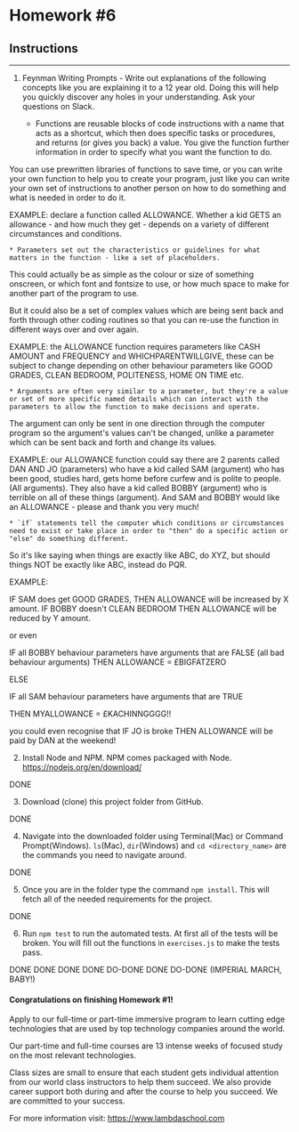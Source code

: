 # Homework #6

## Instructions
---
1. Feynman Writing Prompts - Write out explanations of the following concepts like you are explaining it to a 12 year old.  Doing this will help you quickly discover any holes in your understanding.  Ask your questions on Slack.



	* Functions are reusable blocks of code instructions with a name that acts as a shortcut, which then does specific tasks or procedures, and returns (or gives you back) a value. You give the function further information in order to specify what you want the function to do. 

You can use prewritten libraries of functions to save time, or you can write your own function to help you to create your program, just like you can write your own set of instructions to another person on how to do something and what is needed in order to do it. 

EXAMPLE: declare a function called ALLOWANCE. Whether a kid GETS an allowance - and how much they get - depends on a variety of different circumstances and conditions. 


	* Parameters set out the characteristics or guidelines for what matters in the function - like a set of placeholders.

This could actually be as simple as the colour or size of something onscreen, or which font and fontsize to use, or how much space to make for another part of the program to use. 

But it could also be a set of complex values which are being sent back and forth through other coding routines so that you can re-use the function in different ways over and over again. 

EXAMPLE: the ALLOWANCE function requires parameters like CASH AMOUNT and FREQUENCY and WHICHPARENTWILLGIVE, these can be subject to change depending on other behaviour parameters like GOOD GRADES, CLEAN BEDROOM, POLITENESS, HOME ON TIME etc. 


	* Arguments are often very similar to a parameter, but they're a value or set of more specific named details which can interact with the parameters to allow the function to make decisions and operate.  

The argument can only be sent in one direction through the computer program so the argument's values can't be changed, unlike a parameter which can be sent back and forth and change its values. 

EXAMPLE: our ALLOWANCE function could say there are 2 parents called DAN AND JO (parameters) who have a kid called SAM (argument) who has been good, studies hard, gets home before curfew and is polite to people. (All arguments). They also have a kid called BOBBY (argument) who is terrible on all of these things (argument). And SAM and BOBBY would like an ALLOWANCE - please and thank you very much!


	* `if` statements tell the computer which conditions or circumstances need to exist or take place in order to "then" do a specific action or "else" do something different.   

So it's like saying when things are exactly like ABC, do XYZ, but should things NOT be exactly like ABC, instead do PQR.

EXAMPLE: 

IF SAM does get GOOD GRADES, THEN ALLOWANCE will be increased by X amount. 
IF BOBBY doesn't CLEAN BEDROOM THEN ALLOWANCE will be reduced by Y amount. 

or even 

IF all BOBBY behaviour parameters have arguments that are FALSE (all bad behaviour arguments) THEN ALLOWANCE = £BIGFATZERO

ELSE 

IF all SAM behaviour parameters have arguments that are TRUE 

THEN MYALLOWANCE = £KACHINNGGGG!!

you could even recognise that IF JO is broke THEN ALLOWANCE will be paid by DAN at the weekend!






2. Install Node and NPM.  NPM comes packaged with Node. https://nodejs.org/en/download/

DONE

3. Download (clone) this project folder from GitHub.

DONE

4. Navigate into the downloaded folder using Terminal(Mac) or Command Prompt(Windows).  `ls`(Mac), `dir`(Windows) and `cd <directory_name>` are the commands you need to navigate around.

DONE

5. Once you are in the folder type the command `npm install`.  This will fetch all of the needed requirements for the project.

DONE

6. Run `npm test` to run the automated tests.  At first all of the tests will be broken.  You will fill out the functions in `exercises.js` to make the tests pass.

DONE DONE DONE DONE DO-DONE DONE DO-DONE  (IMPERIAL MARCH, BABY!)



#### Congratulations on finishing Homework #1!
Apply to our full-time or part-time immersive program to learn cutting edge technologies that are used by top technology companies around the world.

Our part-time and full-time courses are 13 intense weeks of focused study on the most relevant technologies.  

Class sizes are small to ensure that each student gets individual attention from our world class instructors to help them succeed.  We also provide career support both during and after the course to help you succeed.  We are committed to your success.

For more information visit: https://www.lambdaschool.com
